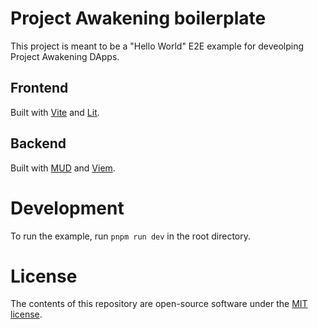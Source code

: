 # Project Awakening boilerplate

This project is meant to be a "Hello World" E2E example for deveolping Project Awakening DApps.

## Frontend

Built with [Vite](https://vitejs.dev/) and [Lit](https://lit.dev/).

## Backend

Built with [MUD](https://mud.dev) and [Viem](https://viem.sh/).

# Development

To run the example, run `pnpm run dev` in the root directory.

# License
The contents of this repository are open-source software under the [MIT license](./LICENSE).